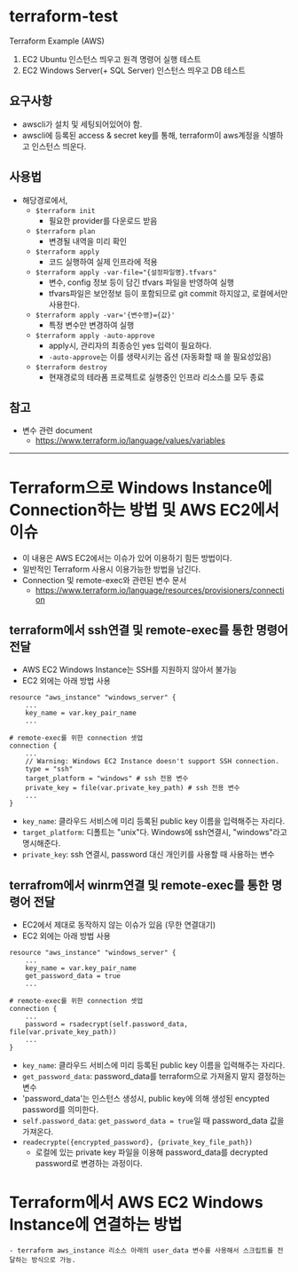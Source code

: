 # terraform-test
Terraform Example (AWS)
1. EC2 Ubuntu 인스턴스 띄우고 원격 명령어 실행 테스트
2. EC2 Windows Server(+ SQL Server) 인스턴스 띄우고 DB 테스트

## 요구사항
- awscli가 설치 및 세팅되어있어야 함.
- awscli에 등록된 access & secret key를 통해, terraform이 aws계정을 식별하고 인스턴스 띄운다.

## 사용법
- 해당경로에서,
    - `$terraform init`
        - 필요한 provider를 다운로드 받음
    - `$terraform plan`
        - 변경될 내역을 미리 확인
    - `$terraform apply`
        - 코드 실행하여 실제 인프라에 적용
    - `$terraform apply -var-file="{설정파일명}.tfvars"`
        - 변수, config 정보 등이 담긴 tfvars 파일을 반영하여 실행
        - tfvars파일은 보안정보 등이 포함되므로 git commit 하지않고, 로컬에서만 사용한다.
    - `$terraform apply -var='{변수명}={값}'`
        - 특정 변수만 변경하여 실행
    - `$terraform apply -auto-approve`
        - apply시, 관리자의 최종승인 yes 입력이 필요하다.
        - `-auto-approve`는 이를 생략시키는 옵션 (자동화할 때 쓸 필요성있음)
    - `$terraform destroy`
        - 현재경로의 테라폼 프로젝트로 실행중인 인프라 리소스를 모두 종료

## 참고
- 변수 관련 document
    - https://www.terraform.io/language/values/variables

--------------------------------------------------------
# Terraform으로 Windows Instance에 Connection하는 방법 및 AWS EC2에서 이슈
- 이 내용은 AWS EC2에서는 이슈가 있어 이용하기 힘든 방법이다.
- 일반적인 Terraform 사용시 이용가능한 방법을 남긴다.
- Connection 및 remote-exec와 관련된 변수 문서
    - https://www.terraform.io/language/resources/provisioners/connection

## terraform에서 ssh연결 및 remote-exec를 통한 명령어 전달
- AWS EC2 Windows Instance는 SSH를 지원하지 않아서 불가능
- EC2 외에는 아래 방법 사용
```
resource "aws_instance" "windows_server" {
    ...
    key_name = var.key_pair_name
    ...

# remote-exec를 위한 connection 셋업
connection {
    ...
    // Warning: Windows EC2 Instance doesn't support SSH connection.
    type = "ssh"
    target_platform = "windows" # ssh 전용 변수
    private_key = file(var.private_key_path) # ssh 전용 변수
    ...
}
```
- `key_name`: 클라우드 서비스에 미리 등록된 public key 이름을 입력해주는 자리다.
- `target_platform`: 디폴트는 "unix"다. Windows에 ssh연결시, "windows"라고 명시해준다.
- `private_key`: ssh 연결시, password 대신 개인키를 사용할 때 사용하는 변수

## terrafrom에서 winrm연결 및 remote-exec를 통한 명령어 전달
- EC2에서 제대로 동작하지 않는 이슈가 있음 (무한 연결대기)
- EC2 외에는 아래 방법 사용

```
resource "aws_instance" "windows_server" {
    ...
    key_name = var.key_pair_name
    get_password_data = true
    ...

# remote-exec를 위한 connection 셋업
connection {
    ...
    password = rsadecrypt(self.password_data, file(var.private_key_path))
    ...
}
```
- `key_name`: 클라우드 서비스에 미리 등록된 public key 이름을 입력해주는 자리다.
- `get_password_data`: password_data를 terraform으로 가져올지 말지 결정하는 변수
- 'password_data'는 인스턴스 생성시, public key에 의해 생성된 encypted password를 의미한다.
- `self.password_data`: `get_password_data = true`일 때 password_data 값을 가져온다.
- `readecrypte({encrypted_password}, {private_key_file_path})`
    - 로컬에 있는 private key 파일을 이용해 password_data를 decrypted password로 변경하는 과정이다.


# Terraform에서 AWS EC2 Windows Instance에 연결하는 방법
    - terraform aws_instance 리소스 아래의 user_data 변수를 사용해서 스크립트를 전달하는 방식으로 가능.
